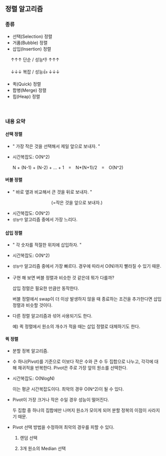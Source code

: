 ## 정렬 알고리즘

### 종류

- 선택(Selection) 정렬
- 거품(Bubble) 정렬
- 삽입(Insertion) 정렬

 　 ↑↑↑ 단순 / 성능👎 ↑↑↑

 　 ↓↓↓ 복잡 / 성능👍 ↓↓↓

- 퀵(Quick) 정렬
- 합병(Merge) 정렬
- 힙(Heap) 정렬

　

### 내용 요약

#### 선택 정렬

- " 가장 작은 것을 선택해서 제일 앞으로 보내자. "

- 시간복잡도: O(N^2)

  N + (N-1) + (N-2) + … + 1　=　N*(N+1)/2　=　O(N^2)

#### 버블 정렬

- " 바로 옆과 비교해서 큰 것을 뒤로 보내자. "

　　　　　　　 　 　　(=작은 것을 앞으로 보내자.)

- 시간복잡도: O(N^2)
- ```성능👎``` 알고리즘 중에서 가장 느리다.

#### 삽입 정렬

- " 각 숫자를 적절한 위치에 삽입하자. "

- 시간복잡도: O(N^2)

- ```성능👎``` 알고리즘 중에서 가장 빠르다. 경우에 따라서 O(N)까지 빨라질 수 있기 때문.

- 구현 해 보면 버블 정렬과 비슷한 것 같은데 뭐가 다를까?

  삽입 정렬은 필요한 만큼만 동작한다.

  버블 정렬에서 swap이 더 이상 발생하지 않을 때 종료하는 조건을 추가한다면 삽입 정렬과 비슷할 것이다. 

- 다른 정렬 알고리즘과 섞어 사용되기도 한다.

  예) 퀵 정렬에서 원소의 개수가 적을 때는 삽입 정렬로 대체하기도 한다.

#### 퀵 정렬

- 분할 정복 알고리즘.

- 수 하나(Pivot)를 기준으로 이보다 작은 수와 큰 수 두 집합으로 나누고, 각각에 대해 재귀적을 반복한다. Pivot은 주로 가장 앞의 원소를 선택한다.

- 시간복잡도: O(NlogN)

  이는 평균 시간복잡도이다. 최악의 경우 O(N^2)이 될 수 있다.

- Pivot이 가장 크거나 작은 수일 경우 성능이 떨어진다.

  두 집합 중 하나의 집합에만 나머지 원소가 모이게 되어 분할 정복의 이점이 사라지기 때문.

- Pivot 선택 방법을 수정하여 최악의 경우를 피할 수 있다.

  1. 랜덤 선택

  2. 3개 원소의 Median 선택


